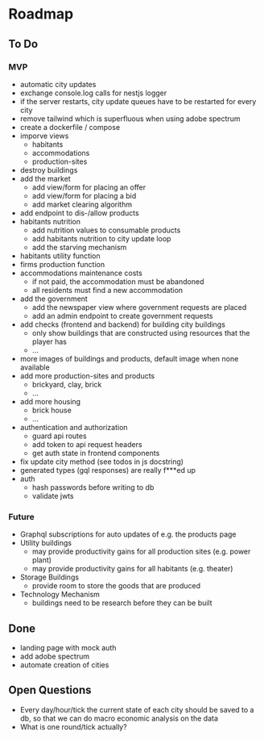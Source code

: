 # Roadmap

## To Do

### MVP

- automatic city updates
- exchange console.log calls for nestjs logger
- if the server restarts, city update queues have to be restarted for every city
- remove tailwind which is superfluous when using adobe spectrum
- create a dockerfile / compose
- imporve views
  - habitants
  - accommodations
  - production-sites
- destroy buildings
- add the market
  - add view/form for placing an offer
  - add view/form for placing a bid
  - add market clearing algorithm
- add endpoint to dis-/allow products
- habitants nutrition
  - add nutrition values to consumable products
  - add habitants nutrition to city update loop
  - add the starving mechanism
- habitants utility function
- firms production function
- accommodations maintenance costs
  - if not paid, the accommodation must be abandoned
  - all residents must find a new accommodation
- add the government
  - add the newspaper view where government requests are placed
  - add an admin endpoint to create government requests
- add checks (frontend and backend) for building city buildings
  - only show buildings that are constructed using resources that the player has
  - ...
- more images of buildings and products, default image when none available
- add more production-sites and products
  - brickyard, clay, brick
  - ...
- add more housing
  - brick house
  - ...
- authentication and authorization
  - guard api routes
  - add token to api request headers
  - get auth state in frontend components
- fix update city method (see todos in js docstring)
- generated types (gql responses) are really f***ed up
- auth
  - hash passwords before writing to db
  - validate jwts

### Future

- Graphql subscriptions for auto updates of e.g. the products page
- Utility buildings
  - may provide productivity gains for all production sites (e.g. power plant)
  - may provide productivity gains for all habitants (e.g. theater)
- Storage Buildings
  - provide room to store the goods that are produced
- Technology Mechanism
  - buildings need to be research before they can be built

## Done

- landing page with mock auth
- add adobe spectrum
- automate creation of cities


## Open Questions

- Every day/hour/tick the current state of each city should be saved to a db, so that we can do macro economic analysis on the data
- What is one round/tick actually?
